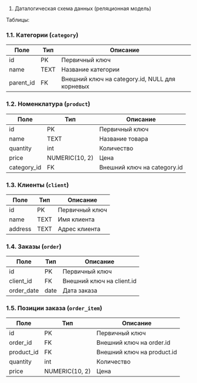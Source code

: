 1. Даталогическая схема данных (реляционная модель)

Таблицы:

### 1.1. Категории (`category`)

| Поле      | Тип    | Описание                                 |
|-----------|--------|------------------------------------------|
| id        | PK     | Первичный ключ                           |
| name      | TEXT | Название категории                       |
| parent_id | FK     | Внешний ключ на category.id, NULL для корневых |

### 1.2. Номенклатура (`product`)

| Поле        | Тип    | Описание                                 |
|-------------|--------|------------------------------------------|
| id          | PK     | Первичный ключ                           |
| name        | TEXT | Название товара                          |
| quantity    | int    | Количество                               |
| price       | NUMERIC(10, 2)  | Цена                                     |
| category_id | FK     | Внешний ключ на category.id              |

### 1.3. Клиенты (`client`)

| Поле    | Тип    | Описание         |
|---------|--------|------------------|
| id      | PK     | Первичный ключ   |
| name    | TEXT | Имя клиента      |
| address | TEXT | Адрес клиента    |

### 1.4. Заказы (`order`)

| Поле      | Тип    | Описание                        |
|-----------|--------|---------------------------------|
| id        | PK     | Первичный ключ                  |
| client_id | FK     | Внешний ключ на client.id       |
| order_date| date   | Дата заказа                     |

### 1.5. Позиции заказа (`order_item`)

| Поле       | Тип    | Описание                        |
|------------|--------|---------------------------------|
| id         | PK     | Первичный ключ                  |
| order_id   | FK     | Внешний ключ на order.id        |
| product_id | FK     | Внешний ключ на product.id      |
| quantity   | int    | Количество                      |
| price      | NUMERIC(10, 2)  | Цена                            |

